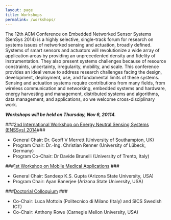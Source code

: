 ```yaml
---
layout: page
title: Workshops
permalink: /workshops/
---
```


The 12th ACM Conference on Embedded Networked Sensor Systems (SenSys 2014) is a highly selective, single-track forum for research on systems issues of networked sensing and actuation, broadly defined. Systems of smart sensors and actuators will revolutionize a wide array of application areas by providing an unprecedented density and fidelity of instrumentation. They also present systems challenges because of resource constraints, uncertainty, irregularity, mobility, and scale. This conference provides an ideal venue to address research challenges facing the design, development, deployment, use, and fundamental limits of these systems. Sensing and actuation systems require contributions from many fields, from wireless communication and networking, embedded systems and hardware, energy harvesting and management, distributed systems and algorithms, data management, and applications, so we welcome cross-disciplinary work.

***Workshops will be held on Thursday, Nov 6, 20114.***

###[2nd International Workshop on Energy Neutral Sensing Systems (ENSSys) 2014](http://www.enssys.org)###
+ General Chair: Dr. Geoff V Merrett (University of Southampton, UK)
+ Program Chair: Dr.-Ing. Christian Renner (University of Lübeck, Germany)
+ Program Co-Chair: Dr Davide Brunelli (University of Trento, Italy)

###[1st Workshop on Mobile Medical Applications](https://impact.asu.edu/MobileMedicalApplications.html) ###
+ General Chair: Sandeep K.S. Gupta (Arizona State University, USA)
+ Program Chair: Ayan Banerjee (Arizona State University, USA)

###[Doctorial Colloquium](../dc/) ###
+ Co-Chair: Luca Mottola (Politecnico di Milano (Italy) and SICS Swedish ICT)
+ Co-Chair: Anthony Rowe (Carnegie Mellon University, USA)

